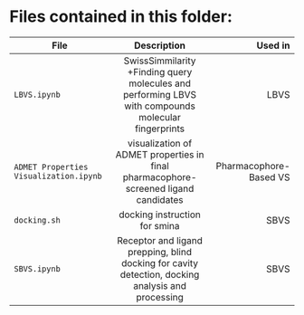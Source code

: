 # Files contained in this folder:

| File   |      Description      |  Used in |
|----------|:-------------:|------:|
| `LBVS.ipynb` |  SwissSimmilarity +Finding query molecules and performing LBVS with compounds molecular fingerprints | LBVS |
| `ADMET Properties Visualization.ipynb` |  visualization of ADMET properties in final pharmacophore-screened ligand candidates | Pharmacophore-Based VS |
| `docking.sh` |  docking instruction for smina   | SBVS |
| `SBVS.ipynb`| Receptor and ligand prepping, blind docking for cavity detection, docking analysis and processing | SBVS |